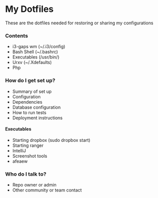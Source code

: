 # My Dotfiles #

These are the dotfiles needed for restoring or sharing my configurations

### Contents ###

* i3-gaps wm (~/.i3/config)
* Bash Shell (~/.bashrc)
* Executables (/usr/bin/)
* Urxv (~/.Xdefaults)
* Php 

### How do I get set up? ###

* Summary of set up
* Configuration
* Dependencies
* Database configuration
* How to run tests
* Deployment instructions

#### Executables ####

* Starting dropbox (sudo dropbox start)
* Starting ranger 
* IntelliJ
* Screenshot tools 
* afeaew
### Who do I talk to? ###

* Repo owner or admin
* Other community or team contact